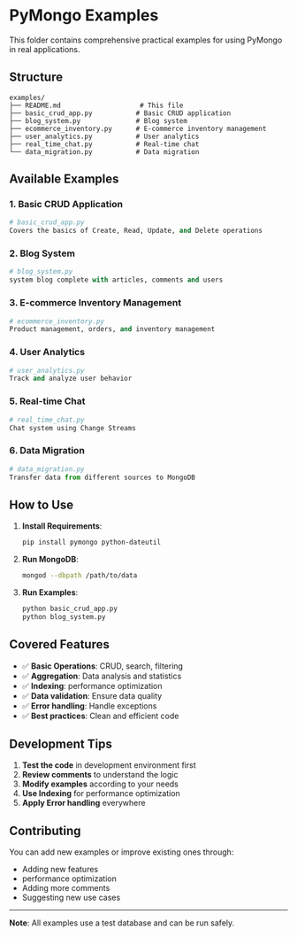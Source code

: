 # PyMongo Examples

This folder contains comprehensive practical examples for using PyMongo in real applications.

## Structure

```
examples/
├── README.md                    # This file
├── basic_crud_app.py           # Basic CRUD application
├── blog_system.py              # Blog system
├── ecommerce_inventory.py      # E-commerce inventory management
├── user_analytics.py           # User analytics
├── real_time_chat.py           # Real-time chat
└── data_migration.py           # Data migration
```

## Available Examples

### 1. Basic CRUD Application

```python
# basic_crud_app.py
Covers the basics of Create, Read, Update, and Delete operations
```

### 2. Blog System

```python
# blog_system.py
system blog complete with articles, comments and users
```

### 3. E-commerce Inventory Management

```python
# ecommerce_inventory.py
Product management, orders, and inventory management
```

### 4. User Analytics

```python
# user_analytics.py
Track and analyze user behavior
```

### 5. Real-time Chat

```python
# real_time_chat.py
Chat system using Change Streams
```

### 6. Data Migration

```python
# data_migration.py
Transfer data from different sources to MongoDB
```

## How to Use

1. **Install Requirements**:

   ```bash
   pip install pymongo python-dateutil
   ```

2. **Run MongoDB**:

   ```bash
   mongod --dbpath /path/to/data
   ```

3. **Run Examples**:
   ```bash
   python basic_crud_app.py
   python blog_system.py
   ```

## Covered Features

- ✅ **Basic Operations**: CRUD, search, filtering
- ✅ **Aggregation**: Data analysis and statistics
- ✅ **Indexing**: performance optimization
- ✅ **Data validation**: Ensure data quality
- ✅ **Error handling**: Handle exceptions
- ✅ **Best practices**: Clean and efficient code

## Development Tips

1. **Test the code** in development environment first
2. **Review comments** to understand the logic
3. **Modify examples** according to your needs
4. **Use Indexing** for performance optimization
5. **Apply Error handling** everywhere

## Contributing

You can add new examples or improve existing ones through:

- Adding new features
- performance optimization
- Adding more comments
- Suggesting new use cases

---

**Note**: All examples use a test database and can be run safely.

